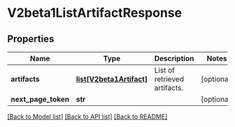 # V2beta1ListArtifactResponse

## Properties
Name | Type | Description | Notes
------------ | ------------- | ------------- | -------------
**artifacts** | [**list[V2beta1Artifact]**](V2beta1Artifact.md) | List of retrieved artifacts. | [optional] 
**next_page_token** | **str** |  | [optional] 

[[Back to Model list]](../README.md#documentation-for-models) [[Back to API list]](../README.md#documentation-for-api-endpoints) [[Back to README]](../README.md)


